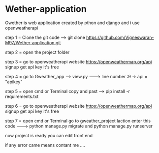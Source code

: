# Wether-application

Gwether is web application created by pthon and django and i use openweatherapi 

step 1 = Clone the git code --> git clone https://github.com/Vigneswaran-M97/Wether-application.git

step 2 = open the project folder 

step 3 = go to openweatherapi website https://openweathermap.org/api signup get api key it's free

step 4 = go to Gweather_app --> view.py --->  line number :9 -> api = "apikey"

step 5 = open cmd or Terminal copy and past --> pip install -r requirements.txt

step 6 =  go to openweatherapi website https://openweathermap.org/api signup get api key it's free

step 7 = open cmd or Terminal go to gweather_project laction enter this code ---> python manage.py migrate and python manage.py runserver

now project is ready you can edit front end 

if any error came means contant me ....
